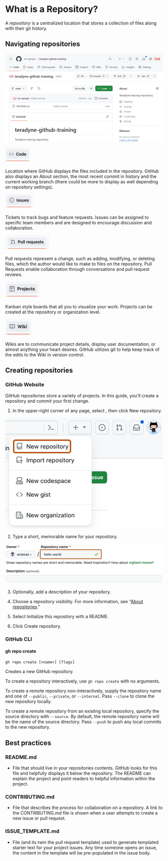 # What is a Repository?

A _repository_ is a centralized location that stores a collection of files along with their git history.

## Navigating repositories

![Example GitHub Repository](../../../img/image-26.png)

<img src="../../../img/image-8.png" alt="code" width="80"/>

Location where GitHub displays the files included in the repository. GitHub also displays an About section, the most recent commit in history and the current working branch (there could be more to display as well depending on repository settings).

<img src="../../../img/image-9.png" alt="code" width="90"/>

Tickets to track bugs and feature requests. Issues can be assigned to specific team members and are designed to encourage discussion and collaboration.

<img src="../../../img/image-10.png" alt="code" width="140"/>

Pull requests represent a change, such as adding, modifying, or deleting files, which the author would like to make to files on the repository. Pull Requests enable collaboration through conversations and pull request reviews.


<img src="../../../img/image-11.png" alt="code" width="110"/>

Kanban style boards that all you to visualize your work. Projects can be created at the repository or organization level.

<img src="../../../img/image-12.png" alt="code" width="85"/>

Wikis are to communicate project details, display user documentation, or almost anything your heart desires. GitHub utilizes git to help keep track of the edits to the Wiki in version control.

## Creating repositories

### GitHub Website

GitHub repositories store a variety of projects. In this guide, you'll create a repository and commit your first change.

<div class="grid2">
<div class="col">

1.  In the upper-right corner of any page, select , then click New repository.

</div><div class="col">

![Screenshot of a GitHub dropdown menu showing options to create new items. The menu item "New repository" is outlined in dark orange.](../../../img/image-17.png ':size=300')

</div>
</div>

<div class="grid2">
<div class="col">

2.  Type a short, memorable name for your repository. 

</div><div class="col">

![Screenshot of the first step in creating a GitHub repository. The "Repository name" field contains the text "hello-world" and is outlined in dark orange.](../../../img/image-18.png)

</div>
</div>


3.  Optionally, add a description of your repository. 

4.  Choose a repository visibility. For more information, see "[About repositories](https://docs.github.com/en/repositories/creating-and-managing-repositories/about-repositories#about-repository-visibility)."

5.  Select Initialize this repository with a README.

6.  Click Create repository.


### GitHub CLI

#### gh repo create

```
gh repo create [<name>] [flags]

```

Creates a new GitHub repository.

To create a repository interactively, use `gh repo create` with no arguments.

To create a remote repository non-interactively, supply the repository name and one of `--public`, `--private`, or `--internal`. Pass `--clone` to clone the new repository locally.

To create a remote repository from an existing local repository, specify the source directory with `--source`. By default, the remote repository name will be the name of the source directory. Pass `--push` to push any local commits to the new repository.


## Best practices

### README.md
- File that should live in your repositories contents. GitHub looks for this file and helpfully displays it below the repository. The README can explain the project and point readers to helpful information within the project.

### CONTRIBUTING.md
- File that describes the process for collaboration on a repository. A link to the CONTRIBUTING.md file is shown when a user attempts to create a new issue or pull request.

### ISSUE_TEMPLATE.md
- File (and its twin the pull request template) used to generate templated starter text for your project issues. Any time someone opens an issue, the content in the template will be pre-populated in the issue body.
